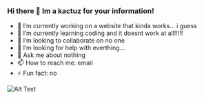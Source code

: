 ### Hi there 👋 Im a kactuz for your information!

- 🔭 I’m currently working on a website that kinda works... i guess
- 🌱 I’m currently learning coding and it doesnt work at all!!!!!
- 👯 I’m looking to collaborate on no one
- 🤔 I’m looking for help with everthing...
- 💬 Ask me about nothing
- 📫 How to reach me: email
- ⚡ Fun fact: no 

![Alt Text](https://giphy.com/gifs/glitch-alphabet-font-3osxY9kuM2NGUfvThe)
